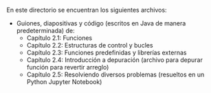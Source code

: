 

En este directorio se encuentran los siguientes archivos:

- Guiones, diapositivas y código (escritos en Java de manera predeterminada) de:
  - Capítulo 2.1: Funciones
  - Capítulo 2.2: Estructuras de control y bucles
  - Capítulo 2.3: Funciones predefinidas y librerías externas 
  - Capítulo 2.4: Introducción a depuración (archivo para depurar función para revertir arreglo)
  - Capítulo 2.5: Resolviendo diversos problemas (resueltos en un Python Jupyter Notebook)

